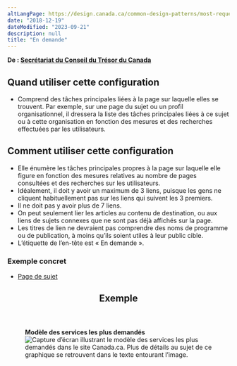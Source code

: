 ```yaml
---
altLangPage: https://design.canada.ca/common-design-patterns/most-requested.html
date: "2018-12-19"
dateModified: "2023-09-21"
description: null
title: "En demande"
---
```



<p class="gc-byline">
 <strong>
  De :
  <a href="https://www.canada.ca/fr/secretariat-conseil-tresor.html">
   Secrétariat du Conseil du Trésor du Canada
  </a>
 </strong>
</p>

<section>
 <section>
  <h2>
   Quand utiliser cette configuration
  </h2>
  <ul>
   <li>
    Comprend des tâches principales liées à la page sur laquelle elles se trouvent. Par exemple, sur une page du sujet ou un profil organisationnel, il dressera la liste des tâches principales liées à ce sujet ou à cette organisation en fonction des mesures et des recherches effectuées par les utilisateurs.
   </li>
  </ul>
 </section>
 <section>
  <h2>
   Comment utiliser cette configuration
  </h2>
  <ul>
   <li>
    Elle énumère les tâches principales propres à la page sur laquelle elle figure en fonction des mesures relatives au nombre de pages consultées et des recherches sur les utilisateurs.
   </li>
   <li>
    Idéalement, il doit y avoir un maximum de 3 liens, puisque les gens ne cliquent habituellement pas sur les liens qui suivent les 3 premiers.
   </li>
   <li>
    Il ne doit pas y avoir plus de 7 liens.
   </li>
   <li>
    On peut seulement lier les articles au contenu de destination, ou aux liens de sujets connexes que ne sont pas déjà affichés sur la page.
   </li>
   <li>
    Les titres de lien ne devraient pas comprendre des noms de programme ou de publication, à moins qu’ils soient utiles à leur public cible.
   </li>
   <li>
    L’étiquette de l’en-tête est « En demande ».
   </li>
  </ul>
 </section>
 <section>
  <h3>
   Exemple concret
  </h3>
  <ul>
   <li>
    <a href="https://conception.canada.ca/modeles-obligatoire/theme-sujet.html">
     Page de sujet
    </a>
   </li>
  </ul>
 </section>
 <section class="panel panel-primary">
  <header class="panel-heading">
   <h2 class="panel-title">
    Exemple
   </h2>
  </header>
  <div class="panel-body">
   <figure class="mrgn-bttm-sm">
    <figcaption class="text-center">
     <b>
      Modèle des services les plus demandés
     </b>
    </figcaption>
    <img alt="Capture d’écran illustrant le modèle des services les plus demandés dans le site Canada.ca. Plus de détails au sujet de ce graphique se retrouvent dans le texte entourant l’image." class="img-responsive center-block" src="https://www.canada.ca/content/dam/tbs-sct/images/government-communications/canada-content-style-guide/most-requested-pattern-fra.jpg"/>
   </figure>
  </div>
 </section>
</section>





